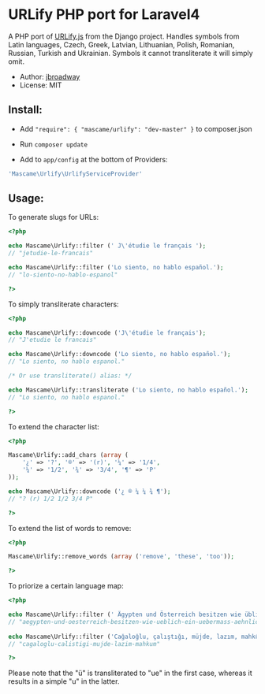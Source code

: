# URLify PHP port for Laravel4

A PHP port of [URLify.js](https://github.com/django/django/blob/master/django/contrib/admin/static/admin/js/urlify.js)
from the Django project. Handles symbols from Latin languages, Czech, Greek, Latvian, 
Lithuanian, Polish, Romanian, Russian, Turkish and Ukrainian. Symbols it cannot 
transliterate it will simply omit.

* Author: [jbroadway](http://github.com/jbroadway)
* License: MIT

## Install:

- Add `"require": { "mascame/urlify": "dev-master" }` to composer.json

- Run `composer update`

- Add to `app/config` at the bottom of Providers:

```php
'Mascame\Urlify\UrlifyServiceProvider'
```

## Usage:

To generate slugs for URLs:

```php
<?php

echo Mascame\Urlify::filter (' J\'étudie le français ');
// "jetudie-le-francais"

echo Mascame\Urlify::filter ('Lo siento, no hablo español.');
// "lo-siento-no-hablo-espanol"

?>
```

To simply transliterate characters:

```php
<?php

echo Mascame\Urlify::downcode ('J\'étudie le français');
// "J'etudie le francais"

echo Mascame\Urlify::downcode ('Lo siento, no hablo español.');
// "Lo siento, no hablo espanol."

/* Or use transliterate() alias: */

echo Mascame\Urlify::transliterate ('Lo siento, no hablo español.');
// "Lo siento, no hablo espanol."

?>
```

To extend the character list:

```php
<?php

Mascame\Urlify::add_chars (array (
	'¿' => '?', '®' => '(r)', '¼' => '1/4',
	'¼' => '1/2', '¾' => '3/4', '¶' => 'P'
));

echo Mascame\Urlify::downcode ('¿ ® ¼ ¼ ¾ ¶');
// "? (r) 1/2 1/2 3/4 P"

?>
```

To extend the list of words to remove:

```php
<?php

Mascame\Urlify::remove_words (array ('remove', 'these', 'too'));

?>
```

To priorize a certain language map:

```php
<?php

echo Mascame\Urlify::filter (' Ägypten und Österreich besitzen wie üblich ein Übermaß an ähnlich öligen Attachés ',60,"de");
// "aegypten-und-oesterreich-besitzen-wie-ueblich-ein-uebermass-aehnlich-oeligen-attaches"
   
echo Mascame\Urlify::filter ('Cağaloğlu, çalıştığı, müjde, lazım, mahkûm',60,"tr");
// "cagaloglu-calistigi-mujde-lazim-mahkum"

?>
```
Please note that the "ü" is transliterated to "ue" in the first case, whereas it results in a simple "u" in the latter.